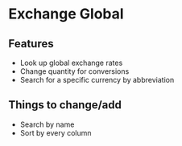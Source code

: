 # Exchange Global

## Features

* Look up global exchange rates 
* Change quantity for conversions
* Search for a specific currency by abbreviation

## Things to change/add

* Search by name
* Sort by every column